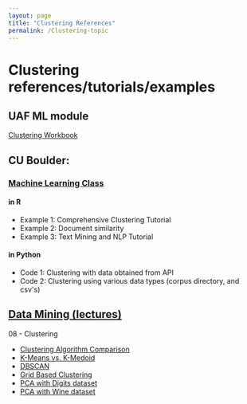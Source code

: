 ```yaml
---
layout: page
title: "Clustering References"
permalink: /Clustering-topic
---
```


# Clustering references/tutorials/examples

## UAF ML module

[Clustering Workbook](../UAF/MachineLearning/Clustering%20Workbook.html)

## CU Boulder: 

### [Machine Learning Class](../CU-Boulder/MachineLearning/Clustering/CUB-ML_Clustering.md)

#### in R

- Example 1: Comprehensive Clustering Tutorial
- Example 2: Document similarity
- Example 3: Text Mining and NLP Tutorial

#### in Python

- Code 1: Clustering with data obtained from API
- Code 2: Clustering using various data types (corpus directory, and csv's)

## [Data Mining (lectures)](../CU-Boulder/DataMining/Lectures.md)
08 - Clustering
- [Clustering Algorithm Comparison](../CU-Boulder/DataMining/Lecture-Tutorials/08-Clustering/ClusteringComparison.html)
- [K-Means vs. K-Medoid](../CU-Boulder/DataMining/Lecture-Tutorials/08-Clustering/KMeans_VS_KMedoid.html)
- [DBSCAN](../CU-Boulder/DataMining/Lecture-Tutorials/08-Clustering/DBSCAN.html)
- [Grid Based Clustering](../CU-Boulder/DataMining/Lecture-Tutorials/08-Clustering/GridBasedClustering.html)
- [PCA with Digits dataset](../CU-Boulder/DataMining/Lecture-Tutorials/08-Clustering/PCA_Digits.html)
- [PCA with Wine dataset](../CU-Boulder/DataMining/Lecture-Tutorials/08-Clustering/PCA_for_Wine.html)

